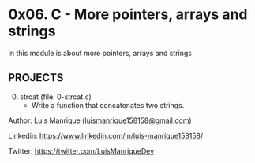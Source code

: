 # 0x06. C - More pointers, arrays and strings
In this module is about more pointers, arrays and strings
## PROJECTS
0. strcat (file: 0-strcat.c)
	- Write a function that concatenates two strings.




Author: Luis Manrique (luismanrique158158@gmail.com)

Linkedin: https://www.linkedin.com/in/luis-manrique158158/

Twitter: https://twitter.com/LuisManriqueDev
